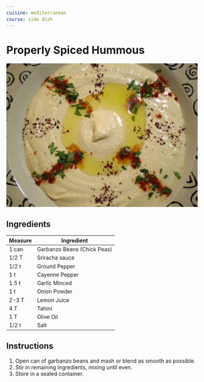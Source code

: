 ```yaml
---
cuisine: mediterranean
course: side dish
---
```


# Properly Spiced Hummous

![Photo](../_images/properly-spiced-hummous.jpg)

## Ingredients

Measure|Ingredient
---|---
1 can|Garbanzo Beans (Chick Peas)
1/2 T|Sriracha sauce
1/2 t|Ground Pepper
1 t|Cayenne Pepper
1.5 t|Garlic Minced
1 t|Onion Powder
2-3 T|Lemon Juice
4 T|Tahini
1 T|Olive Oil
1/2 t|Salt

## Instructions

1. Open can of garbanzo beans and mash or blend as smooth as possible.
2. Stir in remaining ingredients, mixing until even.
3. Store in a sealed container.